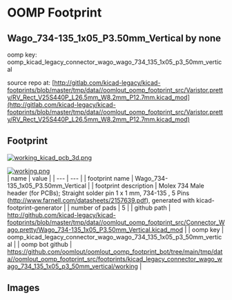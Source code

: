 # OOMP Footprint  
## Wago_734-135_1x05_P3.50mm_Vertical  by none  
  
oomp key: oomp_kicad_legacy_connector_wago_wago_734_135_1x05_p3_50mm_vertical  
  
source repo at: [http://gitlab.com/kicad-legacy/kicad-footprints/blob/master/tmp/data//oomlout_oomp_footprint_src/Varistor.pretty/RV_Rect_V25S440P_L26.5mm_W8.2mm_P12.7mm.kicad_mod](http://gitlab.com/kicad-legacy/kicad-footprints/blob/master/tmp/data//oomlout_oomp_footprint_src/Varistor.pretty/RV_Rect_V25S440P_L26.5mm_W8.2mm_P12.7mm.kicad_mod)  
## Footprint  
  
[![working_kicad_pcb_3d.png](working_kicad_pcb_3d_600.png)](working_kicad_pcb_3d.png)  
  
[![working.png](working_600.png)](working.png)  
| name | value | 
| --- | --- | 
| footprint name | Wago_734-135_1x05_P3.50mm_Vertical | 
| footprint description | Molex 734 Male header (for PCBs); Straight solder pin 1 x 1 mm, 734-135 , 5 Pins (http://www.farnell.com/datasheets/2157639.pdf), generated with kicad-footprint-generator | 
| number of pads | 5 | 
| github path | http://github.com/kicad-legacy/kicad-footprints/blob/master/tmp/data//oomlout_oomp_footprint_src/Connector_Wago.pretty/Wago_734-135_1x05_P3.50mm_Vertical.kicad_mod | 
| oomp key | oomp_kicad_legacy_connector_wago_wago_734_135_1x05_p3_50mm_vertical | 
| oomp bot github | https://github.com/oomlout/oomlout_oomp_footprint_bot/tree/main/tmp/data//oomlout_oomp_footprint_src/footprints/kicad_legacy_connector_wago_wago_734_135_1x05_p3_50mm_vertical/working | 
## Images  

